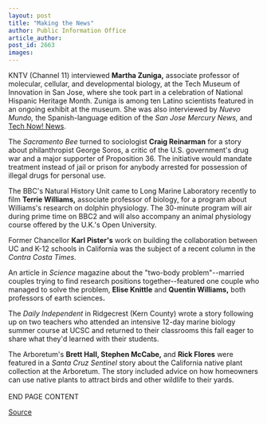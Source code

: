 ```yaml
---
layout: post
title: "Making the News"
author: Public Information Office
article_author: 
post_id: 2663
images:
---
```


<p>
  KNTV (Channel 11) interviewed <b>Martha Zuniga,</b> associate professor of molecular, cellular, and developmental biology, at the Tech Museum of Innovation in San Jose, where she took part in a celebration of National Hispanic Heritage Month. Zuniga is among ten Latino scientists featured in an ongoing exhibit at the museum. She was also interviewed by <i>Nuevo Mundo,</i> the Spanish-language edition of the <i>San Jose Mercury News,</i> and <a href="http://www.technowtv.com/news/">Tech Now! News</a>.
</p>
<p>
  The <i>Sacramento Bee</i> turned to sociologist <b>Craig Reinarman</b> for a story about philanthropist George Soros, a critic of the U.S. government's drug war and a major supporter of Proposition 36. The initiative would mandate treatment instead of jail or prison for anybody arrested for possession of illegal drugs for personal use.
</p>
<p>
  The BBC's Natural History Unit came to Long Marine Laboratory recently to film <b>Terrie Williams,</b> associate professor of biology, for a program about Williams's research on dolphin physiology. The 30-minute program will air during prime time on BBC2 and will also accompany an animal physiology course offered by the U.K.'s Open University.
</p>
<p>
  Former Chancellor <b>Karl Pister's</b> work on building the collaboration between UC and K-12 schools in California was the subject of a recent column in the <i>Contra Costa Times.</i>
</p>
<p>
  An article in <i>Science</i> magazine about the "two-body problem"--married couples trying to find research positions together--featured one couple who managed to solve the problem, <b>Elise Knittle</b> and <b>Quentin Williams,</b> both professors of earth sciences<b>.</b>
</p>
<p>
  The <i>Daily Independent</i> in Ridgecrest (Kern County) wrote a story following up on two teachers who attended an intensive 12-day marine biology summer course at UCSC and returned to their classrooms this fall eager to share what they'd learned with their students.
</p>
<p>
  The Arboretum's <b>Brett Hall, Stephen McCabe,</b> and <b>Rick Flores</b> were featured in a <i>Santa Cruz Sentinel</i> story about the California native plant collection at the Arboretum. The story included advice on how homeowners can use native plants to attract birds and other wildlife to their yards.<br>
  <br>
  END PAGE CONTENT
</p>
<p><a href="http://www1.ucsc.edu/currents/00-01/10-09/makenews.html" title="Permalink to makenews">Source</a></p>
